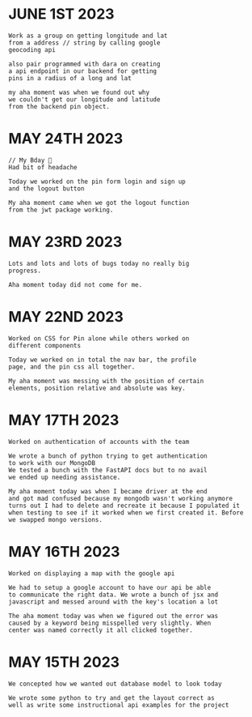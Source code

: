 # JUNE 1ST 2023
    Work as a group on getting longitude and lat
    from a address // string by calling google
    geocoding api

    also pair programmed with dara on creating
    a api endpoint in our backend for getting
    pins in a radius of a long and lat

    my aha moment was when we found out why
    we couldn't get our longitude and latitude
    from the backend pin object.

# MAY 24TH 2023
    // My Bday 🎉
    Had bit of headache

    Today we worked on the pin form login and sign up
    and the logout button

    My aha moment came when we got the logout function
    from the jwt package working.

# MAY 23RD 2023
    Lots and lots and lots of bugs today no really big
    progress.

    Aha moment today did not come for me.

# MAY 22ND 2023
    Worked on CSS for Pin alone while others worked on
    different components

    Today we worked on in total the nav bar, the profile
    page, and the pin css all together.

    My aha moment was messing with the position of certain
    elements, position relative and absolute was key.

# MAY 17TH 2023
    Worked on authentication of accounts with the team

    We wrote a bunch of python trying to get authentication
    to work with our MongoDB
    We tested a bunch with the FastAPI docs but to no avail
    we ended up needing assistance.

    My aha moment today was when I became driver at the end
    and got mad confused because my mongodb wasn't working anymore
    turns out I had to delete and recreate it because I populated it
    when testing to see if it worked when we first created it. Before
    we swapped mongo versions.

# MAY 16TH 2023
    Worked on displaying a map with the google api

    We had to setup a google account to have our api be able
    to communicate the right data. We wrote a bunch of jsx and
    javascript and messed around with the key's location a lot

    The aha moment today was when we figured out the error was
    caused by a keyword being misspelled very slightly. When
    center was named correctly it all clicked together.

# MAY 15TH 2023
    We concepted how we wanted out database model to look today

    We wrote some python to try and get the layout correct as
    well as write some instructional api examples for the project
